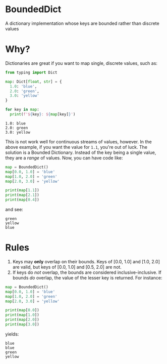 # BoundedDict
A dictionary implementation whose keys are bounded rather than discrete values

# Why?

Dictionaries are great if you want to map single, discrete values, such as:

```python
from typing import Dict

map: Dict[float, str] = {
  1.0: 'blue',
  2.0: 'green',
  3.0: 'yellow'
}

for key in map:
  print(f'${key}: ${map[key]}')
```

```
1.0: blue
2.0: green
3.0: yellow
```

This is not work well for continuous streams of values, however. In the above example, if you want the value for `1.1`, you're out of luck. The solution is a Bounded Dictionary. Instead of the key being a single value, they are a *range* of values. Now, you can have code like:

```python
map = BoundedDict()
map[0.0, 1.0] = 'blue'
map[1.0, 2.0] = 'green'
map[2.0, 3.0] = 'yellow'

print(map[1.1])
print(map[2.1])
print(map[0.4])
```

and see:

```
green
yellow
blue
```

# Rules

1. Keys may **only** overlap on their bounds. Keys of [0.0, 1.0] and [1.0, 2.0] are valid, but keys of [0.0, 1.0] and [0.5, 2.0] are not.
2. If keys do *not* overlap, the bounds are considered inclusive-inclusive. If bounds *do* overlap, the value of the lesser key is returned. For instance:

```python
map = BoundedDict()
map[0.0, 1.0] = 'blue'
map[1.0, 2.0] = 'green'
map[2.0, 3.0] = 'yellow'

print(map[0.0])
print(map[1.0])
print(map[2.0])
print(map[3.0])
```

yields:

```
blue
blue
green
yellow
```
